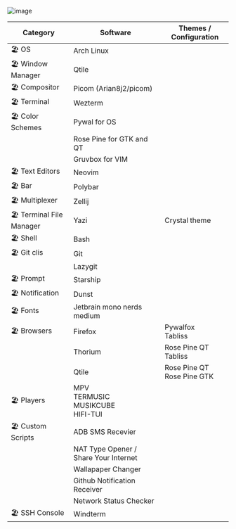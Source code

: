 ![image](https://sachinsenal0x64.github.io/picx-images-hosting/2024-07-13-23-04_36.45hjwq4yj6.webp)


| Category                    | Software                                      | Themes / Configuration         |
|-----------------------------|-----------------------------------------------|--------------------------------|
| 🏖️ OS                       | Arch Linux                                    |                                |
| 🏖️ Window Manager           | Qtile                                         |                                |
| 🏖️ Compositor               | Picom (Arian8j2/picom)                        |                                |
| 🏖️ Terminal                 | Wezterm                                         |                                |
| 🏖️ Color Schemes            | Pywal for OS                                  |                                |
|                             | Rose Pine for GTK and QT                      |                                |
|                             | Gruvbox for VIM                               |                                |
| 🏖️ Text Editors             | Neovim                                        |                                |
| 🏖️ Bar                      | Polybar                                       |                                |
| 🏖️ Multiplexer              | Zellij                                        |                                |
| 🏖️ Terminal File Manager    | Yazi                                          | Crystal theme                  |
| 🏖️ Shell                    | Bash                                          |                                |
| 🏖️ Git clis                 | Git                                           |                                |
|                             | Lazygit                                       |                                |
| 🏖️ Prompt                   | Starship                                      |                                |
| 🏖️ Notification             | Dunst                                         |                                |
| 🏖️ Fonts                    | Jetbrain mono nerds medium                    |                                |
| 🏖️ Browsers                 | Firefox                                       | Pywalfox <br> Tabliss          |
|                             | Thorium                                       | Rose Pine QT <br> Tabliss      |
|                             | Qtile                                         | Rose Pine QT <br> Rose Pine GTK|
| 🏖️ Players                  | MPV <br> TERMUSIC <br> MUSIKCUBE <br> HIFI-TUI         |                                |
| 🏖️ Custom Scripts           | ADB SMS Recevier                              |                                |
|                             | NAT Type Opener / Share Your Internet         |                                |
|                             | Wallapaper Changer                            |                                |
|                             | Github Notification Receiver                  |                                |
|                             | Network Status Checker                        |                                |
| 🏖️ SSH Console              | Windterm                                      |                                |
